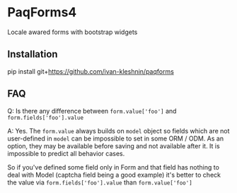 # PaqForms4

Locale awared forms with bootstrap widgets

## Installation

pip install git+https://github.com/ivan-kleshnin/paqforms

## FAQ

Q: Is there any difference between
```form.value['foo']```
and
```form.fields['foo'].value```

A: Yes. The `form.value` always builds on `model` object so fields which are
not user-defined in `model` can be impossible to set in some ORM / ODM. As an option,
they may be available before saving and not available after it. It is impossible
to predict all behavior cases. 

So if you've defined some field only in Form and that field has nothing to deal with Model
(captcha field being a good example) it's better to check the value via 
`form.fields['foo'].value` 
than 
```form.value['foo']```
